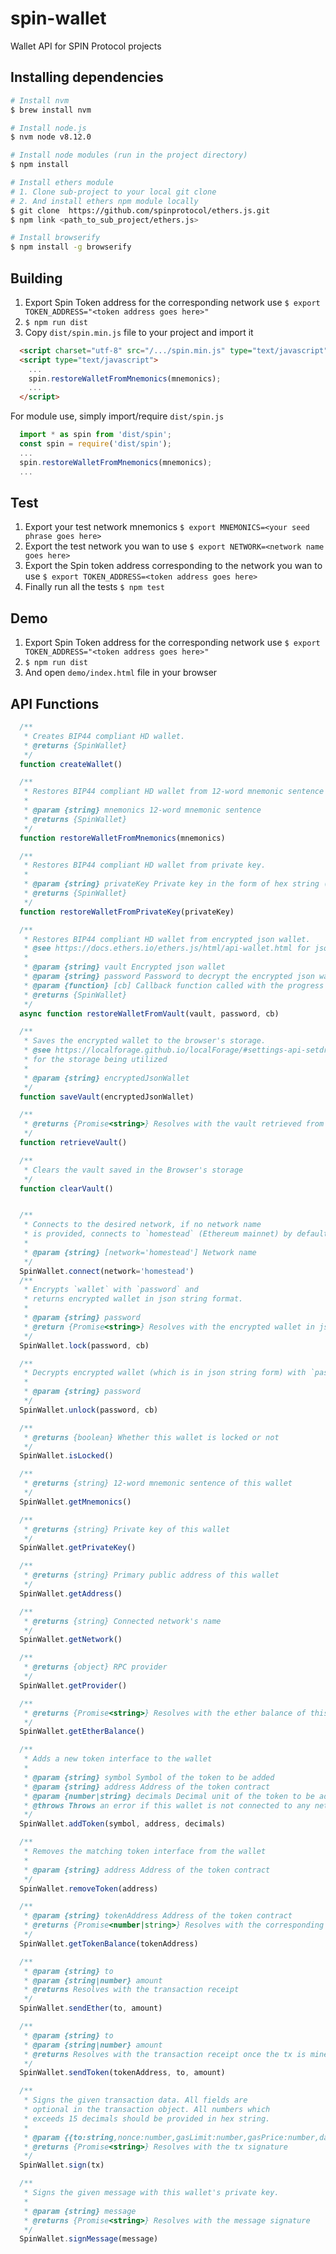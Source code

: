 # spin-wallet
Wallet API for SPIN Protocol projects

## Installing dependencies

```sh
# Install nvm
$ brew install nvm

# Install node.js
$ nvm node v8.12.0

# Install node modules (run in the project directory)
$ npm install

# Install ethers module
# 1. Clone sub-project to your local git clone 
# 2. And install ethers npm module locally 
$ git clone  https://github.com/spinprotocol/ethers.js.git
$ npm link <path_to_sub_project/ethers.js>

# Install browserify
$ npm install -g browserify

```

## Building

1. Export Spin Token address for the corresponding network use `$ export TOKEN_ADDRESS="<token address goes here>"`
2. `$ npm run dist`
3. Copy `dist/spin.min.js` file to your project and import it
```html
  <script charset="utf-8" src="/.../spin.min.js" type="text/javascript"></script>
  <script type="text/javascript">
    ...
    spin.restoreWalletFromMnemonics(mnemonics);
    ...
  </script>
```
For module use, simply import/require `dist/spin.js`
```javascript
  import * as spin from 'dist/spin';
  const spin = require('dist/spin');
  ...
  spin.restoreWalletFromMnemonics(mnemonics);
  ...
```

## Test

1. Export your test network mnemonics `$ export MNEMONICS=<your seed phrase goes here>`
2. Export the test network you wan to use `$ export NETWORK=<network name goes here>`
3. Export the Spin token address corresponding to the network you wan to use `$ export TOKEN_ADDRESS=<token address goes here>`
4. Finally run all the tests `$ npm test`


## Demo

1. Export Spin Token address for the corresponding network use `$ export TOKEN_ADDRESS="<token address goes here>"`
2. `$ npm run dist`
3. And open `demo/index.html` file in your browser


## API Functions
```javascript
  /**
   * Creates BIP44 compliant HD wallet.
   * @returns {SpinWallet}
   */
  function createWallet()

  /**
   * Restores BIP44 compliant HD wallet from 12-word mnemonic sentence (BIP39).
   * 
   * @param {string} mnemonics 12-word mnemonic sentence
   * @returns {SpinWallet}
   */
  function restoreWalletFromMnemonics(mnemonics)

  /**
   * Restores BIP44 compliant HD wallet from private key.
   * 
   * @param {string} privateKey Private key in the form of hex string (32-byte)
   * @returns {SpinWallet}
   */
  function restoreWalletFromPrivateKey(privateKey)

  /**
   * Restores BIP44 compliant HD wallet from encrypted json wallet.
   * @see https://docs.ethers.io/ethers.js/html/api-wallet.html for json wallet format
   * 
   * @param {string} vault Encrypted json wallet
   * @param {string} password Password to decrypt the encrypted json wallet
   * @param {function} [cb] Callback function called with the progress ratio in every second
   * @returns {SpinWallet}
   */
  async function restoreWalletFromVault(vault, password, cb)

  /**
   * Saves the encrypted wallet to the browser's storage.
   * @see https://localforage.github.io/localForage/#settings-api-setdriver
   * for the storage being utilized
   * 
   * @param {string} encryptedJsonWallet 
   */
  function saveVault(encryptedJsonWallet)

  /**
   * @returns {Promise<string>} Resolves with the vault retrieved from the browser's storage
   */
  function retrieveVault()

  /**
   * Clears the vault saved in the Browser's storage
   */
  function clearVault()


  /**
   * Connects to the desired network, if no network name
   * is provided, connects to `homestead` (Ethereum mainnet) by default.
   * 
   * @param {string} [network='homestead'] Network name
   */
  SpinWallet.connect(network='homestead')
  /**
   * Encrypts `wallet` with `password` and
   * returns encrypted wallet in json string format.
   * 
   * @param {string} password
   * @return {Promise<string>} Resolves with the encrypted wallet in json string
   */
  SpinWallet.lock(password, cb)

  /**
   * Decrypts encrypted wallet (which is in json string form) with `password`.
   * 
   * @param {string} password
   */
  SpinWallet.unlock(password, cb)

  /**
   * @returns {boolean} Whether this wallet is locked or not
   */
  SpinWallet.isLocked()

  /**
   * @returns {string} 12-word mnemonic sentence of this wallet
   */
  SpinWallet.getMnemonics()

  /**
   * @returns {string} Private key of this wallet
   */
  SpinWallet.getPrivateKey()

  /**
   * @returns {string} Primary public address of this wallet
   */
  SpinWallet.getAddress()

  /**
   * @returns {string} Connected network's name
   */
  SpinWallet.getNetwork()

  /**
   * @returns {object} RPC provider
   */
  SpinWallet.getProvider()

  /**
   * @returns {Promise<string>} Resolves with the ether balance of this wallet's primary address
   */
  SpinWallet.getEtherBalance()

  /**
   * Adds a new token interface to the wallet
   * 
   * @param {string} symbol Symbol of the token to be added
   * @param {string} address Address of the token contract
   * @param {number|string} decimals Decimal unit of the token to be added
   * @throws Throws an error if this wallet is not connected to any network
   */
  SpinWallet.addToken(symbol, address, decimals)

  /**
   * Removes the matching token interface from the wallet
   * 
   * @param {string} address Address of the token contract
   */
  SpinWallet.removeToken(address)

  /**
   * @param {string} tokenAddress Address of the token contract
   * @returns {Promise<number|string>} Resolves with the corresponding token balance of this wallet's primary address
   */
  SpinWallet.getTokenBalance(tokenAddress)

  /**
   * @param {string} to 
   * @param {string|number} amount 
   * @returns Resolves with the transaction receipt
   */
  SpinWallet.sendEther(to, amount)

  /**
   * @param {string} to 
   * @param {string|number} amount 
   * @returns Resolves with the transaction receipt once the tx is mined
   */
  SpinWallet.sendToken(tokenAddress, to, amount)

  /**
   * Signs the given transaction data. All fields are
   * optional in the transaction object. All numbers which
   * exceeds 15 decimals should be provided in hex string.
   * 
   * @param {{to:string,nonce:number,gasLimit:number,gasPrice:number,data:string,value:number,chainId:number}} tx
   * @returns {Promise<string>} Resolves with the tx signature
   */
  SpinWallet.sign(tx)

  /**
   * Signs the given message with this wallet's private key.
   * 
   * @param {string} message 
   * @returns {Promise<string>} Resolves with the message signature
   */
  SpinWallet.signMessage(message)
```